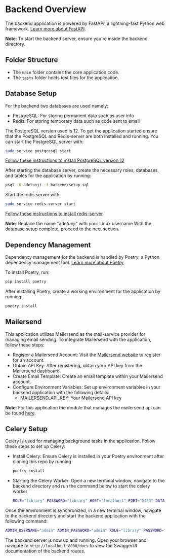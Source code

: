 # Backend Overview

The backend application is powered by FastAPI, a lightning-fast Python web framework. [Learn more about FastAPI](https://fastapi.tiangolo.com/).

**Note**: To start the backend server, ensure you're inside the backend directory.

## Folder Structure

- The `main` folder contains the core application code.
- The `tests` folder holds test files for the application.

## Database Setup

For the backend two databases are used namely;

- PostgreSQL: For storing permanent data such as user info
- Redis: For storing temporary data such as code sent to email

The PostgreSQL version used is 12. To get the application started ensure that the PostgreSQL and Redis-server are both installed and running. You can start the PostgreSQL server with:

```bash
sudo service postgresql start
```

[Follow these instructions to install PostgreSQL version 12](https://www.cherryservers.com/blog/how-to-install-and-setup-postgresql-server-on-ubuntu-20-04)

After starting the database server, create the necessary roles, databases, and tables for the application by running:

```bash
psql -U adetunji -f backend/setup.sql
```

Start the redis server with:

```bash
sudo service redis-server start
```

[Follow these instructions to install redis-server](https://realpython.com/python-redis/)

**Note**: Replace the name "adetunji" with your Linux username
With the database setup complete, proceed to the next section.

## Dependency Management

Dependency management for the backend is handled by Poetry, a Python dependency management tool. [Learn more about Poetry](https://python-poetry.org/docs/)

To install Poetry, run:

```bash
pip install poetry
```

After installing Poetry, create a working environment for the application by running:

```bash
poetry install
```

## Mailersend

This application utilizes Mailersend as the mail-service provider for managing email sending. To integrate Mailersend with the application, follow these steps:

- Register a Mailersend Account: Visit the [Mailersend website](https://www.mailersend.com/) to register for an account.
- Obtain API Key: After registering, obtain your API key from the Mailersend dashboard.
- Create Email Template: Create an email template within your Mailersend account.
- Configure Environment Variables: Set up environment variables in your backend application with the following details:
  - MAILERSEND_API_KEY: Your Mailersend API key

**Note**: For this application the module that manages the mailersend api can be found [here](./main/microservices/send_mail.py).

## Celery Setup

Celery is used for managing background tasks in the application. Follow these steps to set up Celery:

- Install Celery: Ensure Celery is installed in your Poetry environment after cloning this repo by running

  ```bash
  poetry install
  ```

- Starting the Celery Worker: Open a new terminal window, navigate to the backend directory and run the command below to start the celery worker

  ```bash
  ROLE="library" PASSWORD="library" HOST="localhost" PORT="5433" DATABASE="library" MAILERSEND_API_KEY="api_key" poetry run celery -A main.microservices.celery.app.app worker --beat --loglevel=INFO
  ```

Once the environment is synchronized, in a new terminal window, navigate to the backend directory and start the backend application with the following command:

```bash
ADMIN_USERNAME="admin" ADMIN_PASSWORD="admin" ROLE="library" PASSWORD="library" HOST="localhost" PORT="5433" DATABASE="library" MAILERSEND_API_KEY="api_key" poetry run uvicorn --reload main.app:app
```

The backend server is now up and running. Open your browser and navigate to `http://localhost:8000/docs` to view the SwaggerUI documentation of the backend routes.
